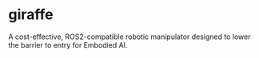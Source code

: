 # giraffe
 A cost-effective, ROS2-compatible robotic manipulator designed to lower the barrier to entry for Embodied AI.
